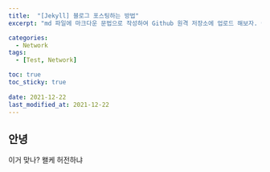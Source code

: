 ```yaml
---
title:  "[Jekyll] 블로그 포스팅하는 방법"
excerpt: "md 파일에 마크다운 문법으로 작성하여 Github 원격 저장소에 업로드 해보자. 에디터는 Visual Studio code 사용! 로컬 서버에서 확인도 해보자. "

categories:
  - Network
tags:
  - [Test, Network]

toc: true
toc_sticky: true
 
date: 2021-12-22
last_modified_at: 2021-12-22
---
```

## 안녕
이거 맞나?
왤케 허전하냐

